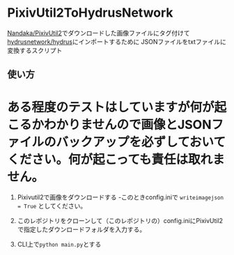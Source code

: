 # PixivUtil2ToHydrusNetwork

[Nandaka/PixivUtil2](https://github.com/Nandaka/PixivUtil2)でダウンロードした画像ファイルにタグ付けて
[hydrusnetwork/hydrus](https://github.com/hydrusnetwork/hydrus)にインポートするために
JSONファイルをtxtファイルに変換するスクリプト

## 使い方

# ある程度のテストはしていますが何が起こるかわかりませんので画像とJSONファイルのバックアップを必ずしておいてください。何が起こっても責任は取れません。

1. Pixivutil2で画像をダウンロードする
   -このときconfig.iniで
`writeimagejson = True`
としてください。

2. このレポジトリをクローンして（このレポジトリの）config.iniにPixivUtil2で指定したダウンロードフォルダを入力する。
3. CLI上で`python main.py`とする
